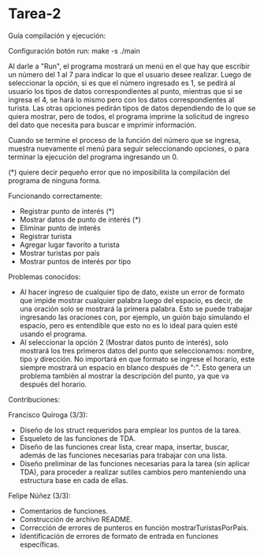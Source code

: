 # Tarea-2

Guía compilación y ejecución:

Configuración botón run: make -s ./main

Al darle a "Run", el programa mostrará un menú en el que hay que escribir un número del 1 al 7 para indicar lo que el usuario desee realizar. Luego de seleccionar la opción, si es que el número ingresado es 1, se pedirá al usuario los tipos de datos correspondientes al punto, mientras que si se ingresa el 4, se hará lo mismo pero con los datos correspondientes al turista. Las otras opciones pedirán tipos de datos dependiendo de lo que se quiera mostrar, pero de todos, el programa imprime la solicitud de ingreso del dato que necesita para buscar e imprimir información.

Cuando se termine el proceso de la función del número que se ingresa, muestra nuevamente el menú para seguir seleccionando opciones, o para terminar la ejecución del programa ingresando un 0.


(*) quiere decir pequeño error que no imposibilita la compilación del programa de ninguna forma.

Funcionando correctamente:

- Registrar punto de interés (*)
- Mostrar datos de punto de interés (*)
- Eliminar punto de interés
- Registrar turista
- Agregar lugar favorito a turista
- Mostrar turistas por país
- Mostrar puntos de interés por tipo

Problemas conocidos:

- Al hacer ingreso de cualquier tipo de dato, existe un error de formato que impide mostrar cualquier palabra luego del espacio, es decir, de una oración solo se mostrará la primera palabra. Esto se puede trabajar ingresando las oraciones con, por ejemplo, un guión bajo simulando el espacio, pero es entendible que esto no es lo ideal para quien esté usando el programa.
- Al seleccionar la opción 2 (Mostrar datos punto de interés), solo mostrará los tres primeros datos del punto que seleccionamos: nombre, tipo y dirección. No importará en que formato se ingrese el horario, este siempre mostrará un espacio en blanco después de ":". Esto genera un problema también al mostrar la descripción del punto, ya que va después del horario.


Contribuciones:

Francisco Quiroga (3/3):
- Diseño de los struct requeridos para emplear los puntos de la tarea.
- Esqueleto de las funciones de TDA.
- Diseño de las funciones crear lista, crear mapa, insertar, buscar, además de las funciones necesarias para trabajar con una lista.
- Diseño preliminar de las funciones necesarias para la tarea (sin aplicar TDA), para proceder a realizar sutiles cambios pero manteniendo una estructura base en cada de ellas.

Felipe Núñez (3/3):
- Comentarios de funciones.
- Construcción de archivo README.
- Corrección de errores de punteros en función mostrarTuristasPorPaís.
- Identificación de errores de formato de entrada en funciones específicas.

